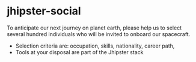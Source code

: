 # jhipster-social

To anticipate our next journey on planet earth, please help us to select several hundred individuals who will be invited to onboard our spacecraft.

* Selection criteria are: occupation, skills, nationality, career path,
* Tools at your disposal are part of the Jhipster stack


